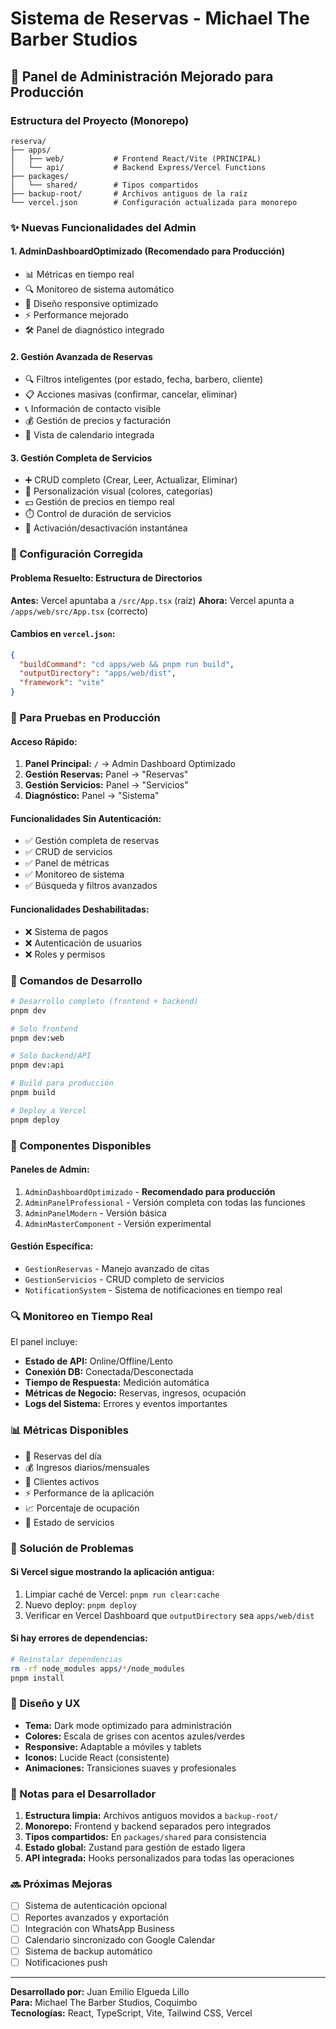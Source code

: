 # Sistema de Reservas - Michael The Barber Studios

## 🚀 Panel de Administración Mejorado para Producción

### Estructura del Proyecto (Monorepo)

```
reserva/
├── apps/
│   ├── web/           # Frontend React/Vite (PRINCIPAL)
│   └── api/           # Backend Express/Vercel Functions
├── packages/
│   └── shared/        # Tipos compartidos
├── backup-root/       # Archivos antiguos de la raíz
└── vercel.json        # Configuración actualizada para monorepo
```

### ✨ Nuevas Funcionalidades del Admin

#### 1. **AdminDashboardOptimizado** (Recomendado para Producción)

- 📊 Métricas en tiempo real
- 🔍 Monitoreo de sistema automático
- 📱 Diseño responsive optimizado
- ⚡ Performance mejorado
- 🛠️ Panel de diagnóstico integrado

#### 2. **Gestión Avanzada de Reservas**

- 🔍 Filtros inteligentes (por estado, fecha, barbero, cliente)
- 📋 Acciones masivas (confirmar, cancelar, eliminar)
- 📞 Información de contacto visible
- 💰 Gestión de precios y facturación
- 📅 Vista de calendario integrada

#### 3. **Gestión Completa de Servicios**

- ➕ CRUD completo (Crear, Leer, Actualizar, Eliminar)
- 🎨 Personalización visual (colores, categorías)
- 💵 Gestión de precios en tiempo real
- ⏱️ Control de duración de servicios
- 🔄 Activación/desactivación instantánea

### 🔧 Configuración Corregida

#### Problema Resuelto: Estructura de Directorios

**Antes:** Vercel apuntaba a `/src/App.tsx` (raíz)
**Ahora:** Vercel apunta a `/apps/web/src/App.tsx` (correcto)

#### Cambios en `vercel.json`:

```json
{
  "buildCommand": "cd apps/web && pnpm run build",
  "outputDirectory": "apps/web/dist",
  "framework": "vite"
}
```

### 🎯 Para Pruebas en Producción

#### Acceso Rápido:

1. **Panel Principal:** `/` → Admin Dashboard Optimizado
2. **Gestión Reservas:** Panel → "Reservas"
3. **Gestión Servicios:** Panel → "Servicios"
4. **Diagnóstico:** Panel → "Sistema"

#### Funcionalidades Sin Autenticación:

- ✅ Gestión completa de reservas
- ✅ CRUD de servicios
- ✅ Panel de métricas
- ✅ Monitoreo de sistema
- ✅ Búsqueda y filtros avanzados

#### Funcionalidades Deshabilitadas:

- ❌ Sistema de pagos
- ❌ Autenticación de usuarios
- ❌ Roles y permisos

### 🔄 Comandos de Desarrollo

```bash
# Desarrollo completo (frontend + backend)
pnpm dev

# Solo frontend
pnpm dev:web

# Solo backend/API
pnpm dev:api

# Build para producción
pnpm build

# Deploy a Vercel
pnpm deploy
```

### 📱 Componentes Disponibles

#### Paneles de Admin:

1. `AdminDashboardOptimizado` - **Recomendado para producción**
2. `AdminPanelProfessional` - Versión completa con todas las funciones
3. `AdminPanelModern` - Versión básica
4. `AdminMasterComponent` - Versión experimental

#### Gestión Específica:

- `GestionReservas` - Manejo avanzado de citas
- `GestionServicios` - CRUD completo de servicios
- `NotificationSystem` - Sistema de notificaciones en tiempo real

### 🔍 Monitoreo en Tiempo Real

El panel incluye:

- **Estado de API:** Online/Offline/Lento
- **Conexión DB:** Conectada/Desconectada
- **Tiempo de Respuesta:** Medición automática
- **Métricas de Negocio:** Reservas, ingresos, ocupación
- **Logs del Sistema:** Errores y eventos importantes

### 📊 Métricas Disponibles

- 📅 Reservas del día
- 💰 Ingresos diarios/mensuales
- 👥 Clientes activos
- ⚡ Performance de la aplicación
- 📈 Porcentaje de ocupación
- 🔧 Estado de servicios

### 🚨 Solución de Problemas

#### Si Vercel sigue mostrando la aplicación antigua:

1. Limpiar caché de Vercel: `pnpm run clear:cache`
2. Nuevo deploy: `pnpm deploy`
3. Verificar en Vercel Dashboard que `outputDirectory` sea `apps/web/dist`

#### Si hay errores de dependencias:

```bash
# Reinstalar dependencias
rm -rf node_modules apps/*/node_modules
pnpm install
```

### 🎨 Diseño y UX

- **Tema:** Dark mode optimizado para administración
- **Colores:** Escala de grises con acentos azules/verdes
- **Responsive:** Adaptable a móviles y tablets
- **Iconos:** Lucide React (consistente)
- **Animaciones:** Transiciones suaves y profesionales

### 📝 Notas para el Desarrollador

1. **Estructura limpia:** Archivos antiguos movidos a `backup-root/`
2. **Monorepo:** Frontend y backend separados pero integrados
3. **Tipos compartidos:** En `packages/shared` para consistencia
4. **Estado global:** Zustand para gestión de estado ligera
5. **API integrada:** Hooks personalizados para todas las operaciones

### 🔜 Próximas Mejoras

- [ ] Sistema de autenticación opcional
- [ ] Reportes avanzados y exportación
- [ ] Integración con WhatsApp Business
- [ ] Calendario sincronizado con Google Calendar
- [ ] Sistema de backup automático
- [ ] Notificaciones push

---

**Desarrollado por:** Juan Emilio Elgueda Lillo  
**Para:** Michael The Barber Studios, Coquimbo  
**Tecnologías:** React, TypeScript, Vite, Tailwind CSS, Vercel

